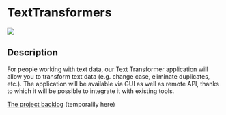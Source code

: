 # TextTransformers

![](https://media0.giphy.com/media/v1.Y2lkPTc5MGI3NjExYzg1ZDkxZGI5NzNiOTY2YjMzNGI0YjI3NDQwNDFiZjkxZTFlZWFmNyZlcD12MV9pbnRlcm5hbF9naWZzX2dpZklkJmN0PWc/7c0bE2bfJrfos/giphy.gif)

## Description
For people working with text data, our Text Transformer application will allow you to transform text data (e.g. change case, eliminate duplicates, etc.). The application will be available via GUI as well as remote API, thanks to which it will be possible to integrate it with existing tools.

[The project backlog](https://docs.google.com/spreadsheets/d/1fIinRCMmhgrbldZiNmYwGeoI_xJRul0e/edit?usp=sharing&ouid=107678346228869058946&rtpof=true&sd=true) (temporalily here)

